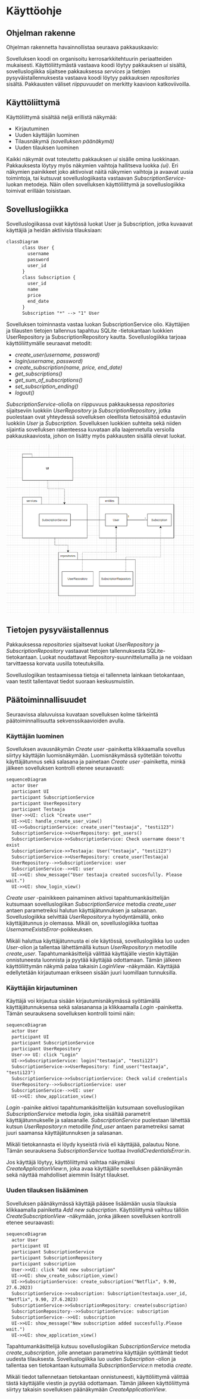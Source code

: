 # Käyttöohje
## Ohjelman rakenne
Ohjelman rakennetta havainnollistaa seuraava pakkauskaavio:


Sovelluksen koodi on organisoitu kerrosarkkitehtuurin periaatteiden mukaisesti. Käyttöliittymästä vastaava koodi löytyy pakkauksen *ui* sisältä, sovelluslogiikka sijaitsee pakkauksessa *services* ja tietojen pysyväistallennuksesta vastaava koodi löytyy pakkauksen *repositories* sisältä.
Pakkausten väliset *riippuvuudet* on merkitty kaavioon katkoviivoilla.

## Käyttöliittymä
Käyttöliittymä sisältää neljä erillistä näkymää:

- Kirjautuminen
- Uuden käyttäjän luominen
- Tilausnäkymä *(sovelluksen päänäkymä)*
- Uuden tilauksen luominen

Kaikki näkymät ovat toteutettu pakkauksen *ui* sisälle omina luokkinaan. Pakkauksesta löytyy myös näkymien vaihtoja hallitseva luokka *(ui)*. Eri näkymien painikkeet joko aktivoivat näitä näkymien vaihtoja ja avaavat uusia toimintoja, tai kutsuvat sovelluslogiikasta vastaavan *SubscriptionService*-luokan metodeja. Näin ollen sovelluksen käyttöliittymä ja sovelluslogiikka toimivat erillään toisistaan.
 
## Sovelluslogiikka
Sovelluslogiikassa ovat käytössä luokat User ja Subscription, jotka kuvaavat käyttäjiä ja heidän aktiivisia tilauksiaan:

```mermaid
classDiagram
      class User {
        username
        password
        user_id
      }
      class Subscription {
        user_id
        name
        price
        end_date
      }
      Subscription "*" --> "1" User    
```
Sovelluksen toiminnasta vastaa luokan SubscriptionService olio. Käyttäjien ja tilausten tietojen tallennus tapahtuu SQLite -tietokantaan luokkien UserRepository ja SubscriptionRepository kautta. Sovelluslogiikka tarjoaa käyttöliittymälle seuraavat metodit:

- *create_user(username, password)*
- *login(username, password)*
- *create_subscription(name, price, end_date)*
- *get_subscriptions()*
- *get_sum_of_subscriptions()*
- *set_subscription_ending()*
- *logout()*

*SubscriptionService*-oliolla on riippuvuus pakkauksessa *repositories* sijaitseviin luokkiin *UserRepository* ja *SubscriptionRepository*, jotka puolestaan ovat yhteydessä sovelluksen oleellista tietosisältöä edustaviin luokkiin *User* ja *Subscription*.
Sovelluksen luokkien suhteita sekä niiden sijaintia sovelluksen rakenteessa kuvataan alla laajennetulla versiolla pakkauskaaviosta, johon on lisätty myös pakkausten sisällä olevat luokat.

![](./kuvat/pakkauskaavio.PNG)
## Tietojen pysyväistallennus
Pakkauksessa *repositories* sijaitsevat luokat *UserRepository* ja *SubscriptionRepository* vastaavat tietojen tallennuksesta SQLite-tietokantaan. Luokat noudattavat Repository-suunnittelumallia ja ne voidaan tarvittaessa korvata uusilla toteutuksilla. 

Sovelluslogiikan testaamisessa tietoja ei tallenneta lainkaan tietokantaan, vaan testit tallentavat tiedot suoraan keskusmuistiin.

## Päätoiminnallisuudet
Seuraavissa alaluvuissa kuvataan sovelluksen kolme tärkeintä päätoiminnallisuutta sekvenssikaavioiden avulla.
### Käyttäjän luominen
Sovelluksen avausnäkymän *Create user* -painiketta klikkaamalla sovellus siirtyy käyttäjän luomisnäkymään. Luomisnäkymässä syötetään toivottu käyttäjätunnus sekä salasana ja painetaan *Create user* -painiketta, minkä jälkeen sovelluksen kontrolli etenee seuraavasti:
```mermaid
sequenceDiagram
  actor User
  participant UI
  participant SubscriptionService
  participant UserRepository
  participant Testaaja
  User->>UI: click "Create user"
  UI->>UI: handle_create_user_view()
  UI->>SubscriptionService: create_user("testaaja", "testi123")
  SubscriptionService->>UserRepository: get_users()
  SubscriptionService->>SubscriptionService: Check username doesn't exist
  SubscriptionService->>Testaaja: User("testaaja", "testi123")
  SubscriptionService->>UserRepository: create_user(Testaaja)
  UserRepository-->>SubscriptionService: user
  SubscriptionService-->>UI: user
  UI->>UI: show_message("User testaaja created succesfully. Please wait.")
  UI->>UI: show_login_view()
```
*Create user* -painikkeen painaminen aktivoi tapahtumankäsittelijän kutsumaan sovelluslogiikan *SubscriptionService* metodia *create_user* antaen parametreiksi halutun käyttäjätunnuksen ja salasanan. Sovelluslogiikka selvittää *UserRepository*:a hyödyntämällä, onko käyttäjätunnus jo olemassa. Mikäli on, sovelluslogiikka tuottaa *UsernameExistsError*-poikkeuksen.

Mikäli haluttua käyttäjätunnusta ei ole käytössä, sovelluslogiikka luo uuden *User*-olion ja tallentaa lähettämällä kutsun *UserRepository*:n metodille *create_user*. Tapahtumankäsittelijä välittää käyttäjälle viestin käyttäjän onnistuneesta luonnista ja pyytää käyttäjää odottamaan. Tämän jälkeen käyttöliittymän näkymä palaa takaisin *LoginView* -näkymään. Käyttäjää edellytetään kirjautumaan erikseen sisään juuri luomillaan tunnuksilla.
### Käyttäjän kirjautuminen
Käyttäjä voi kirjautua sisään kirjautumisnäkymässä syöttämällä käyttäjätunnuksensa sekä salasanansa ja klikkaamalla *Login* -painiketta. Tämän seurauksena sovelluksen kontrolli toimii näin:
```mermaid
sequenceDiagram
  actor User
  participant UI
  participant SubscriptionService
  participant UserRepository
  User->> UI: click "Login"
  UI->>SubscriptionService: login("testaaja", "testi123")
  SubscriptionService->>UserRepository: find_user("testaaja", "testi123")
  SubscriptionService->>SubscriptionService: Check valid credentials
  UserRepository-->>SubscriptionService: user
  SubscriptionService-->>UI: user
  UI->>UI: show_application_view()
```
*Login* -painike aktivoi tapahtumankäsittelijän kutsumaan sovelluslogiikan *SubscriptionService* metodia *login*, joka sisältää parametrit käyttäjätunnukselle ja salasanalle. *SubscriptionService* puolestaan lähettää kutsun *UserRepository*:n metodille *find_user* antaen parametreiksi samat juuri saamansa käyttäjätunnuksen ja salasanan. 

Mikäli tietokannasta ei löydy kyseistä riviä eli käyttäjää, palautuu None. Tämän seurauksena *SubscriptionService* tuottaa *InvalidCredentialsError*:in.

Jos käyttäjä löytyy, käyttöliittymä vaihtaa näkymäksi *CreateApplicationView*:n, joka avaa käyttäjälle sovelluksen päänäkymän sekä näyttää mahdolliset aiemmin lisätyt tilaukset.
### Uuden tilauksen lisääminen
Sovelluksen päänäkymässä käyttäjä pääsee lisäämään uusia tilauksia klikkaamalla painiketta *Add new subscription*. Käyttöliittymä vaihtuu tällöin *CreateSubscriptionView* -näkymään, jonka jälkeen sovelluksen kontrolli etenee seuraavasti:
```mermaid
sequenceDiagram
  actor User
  participant UI
  participant SubscriptionService
  participant SubscriptionRepository
  participant subscription
  User->>UI: click "Add new subscription"
  UI->>UI: show_create_subscription_view()
  UI->>SubscriptionService: create_subscription("Netflix", 9.90, 27.6.2023)
  SubscriptionService->>subscription: Subscription(testaaja.user_id, "Netflix", 9.90, 27.6.2023)
  SubscriptionService->>SubscriptionRepository: create(subscription)
  SubscriptionRepository-->>SubscriptionService: subscription
  SubscriptionService-->>UI: subscription
  UI->>UI: show_message("New subscription added succesfully.Please wait.")
  UI->>UI: show_application_view()
```
Tapahtumankäsittelijä kutsuu sovelluslogiikan *SubscriptionService* metodia *create_subscription*, jolle annetaan parametrina käyttäjän syöttämät tiedot uudesta tilauksesta. Sovelluslogiikka luo uuden *Subscription* -olion ja tallentaa sen tietokantaan kutsumalla *SubscriptionService*:n metodia *create*. 

Mikäli tiedot tallennetaan tietokantaan onnistuneesti, käyttöliittymä välittää tästä käyttäjälle viestin ja pyytää odottamaan. Tämän jälkeen käyttöliittymä siirtyy takaisin sovelluksen päänäkymään *CreateApplicationView*.
